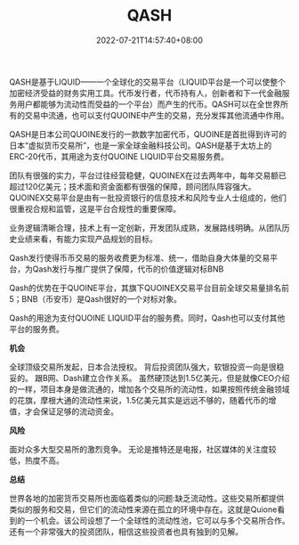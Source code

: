 ﻿---
weight: 
title: "QASH"
description: "QASH是基于LIQUID——一个全球化的交易平台（LIQUID平台是一个可以使整个加密经济受益的财务实用工具"
date: 2022-07-21T14:57:40+08:00
lastmod: 2022-07-21T14:57:40+08:00
draft: false
authors: ["Simon"]
featuredImage: "qash.jpg"
link: "https://www.liquid.com/"
tags: ["数字代币","QASH"]
categories: ["navigation"]
navigation: ["数字代币"]
lightgallery: true
toc: true
pinned: false
recommend: false
recommend1: false
---
QASH是基于LIQUID——一个全球化的交易平台（LIQUID平台是一个可以使整个加密经济受益的财务实用工具。代币发行者，代币持有人，创新者和下一代金融服务用户都能够为流动性而受益的一个平台）而产生的代币。QASH可以在全世界所有的交易中流通，也可以支付QUOINE中产生的交易，充分发挥其他流通中作用。

QASH是日本公司QUOINE发行的一款数字加密代币，QUOINE是首批得到许可的日本“虚拟货币交易所”，也是一家全球金融科技公司。QASH是基于太坊上的ERC-20代币，其用途为支付QUOINE LIQUID平台交易服务费。

团队有很强的实力，平台过往经营稳健，QUOINEX在过去两年中，每年交易额已超过120亿美元；技术面和资金面都有很强的保障，顾问团队阵容强大。QUOINEX交易平台是由有一批投资银行的信息技术和风险专业人士组成的，他们很重视合规和监管，这是平台合规性的重要保障。

业务逻辑清晰合理，技术上有一定创新，开发团队成熟，发展路线明确。从团队历史业绩来看，有能力实现产品规划的目标。

Qash发行使得币币交易的服务收费更为标准、统一，借助自身大体量的交易平台，为Qash发行与推广提供了保障，代币的价值逻辑对标BNB

Qash的优势在于QUOINE平台，其旗下QUOINEX交易平台目前全球交易量排名前5；BNB（币安币）是Qash很好的一个对标对象。

Qash的用途为支付QUOINE LIQUID平台的服务费。同时，Qash也可以支付其他平台的服务费。

**机会**

全球顶级交易所发起，日本合法授权。
背后投资团队强大，软银投资一向是很稳妥的。
跟B网、Dash建立合作关系。
虽然硬顶达到1.5亿美元，但是就像CEO介绍的一样，项目本身是做流通的，增加各个交易所的流动性，如果按照传统金融领域的花旗，摩根大通的流动性来说，1.5亿美元其实是远远不够的，随着代币的增值，才会保证足够的流动资金。

**风险**

面对众多大型交易所的激烈竞争。
无论是推特还是电报，社区媒体的关注度较低，热度不高。

**总结**

世界各地的加密货币交易所也面临着类似的问题:缺乏流动性。这些交易所都提供类似的服务和交易，但它们的流动性来源在孤立的环境中存在。这就是Quione看到的一个机会。该公司设想了一个全球性的流动性池，它可以与多个交易所合作。还有一个非常强大的投资团队，相信这些投资者也具有独到的见解。